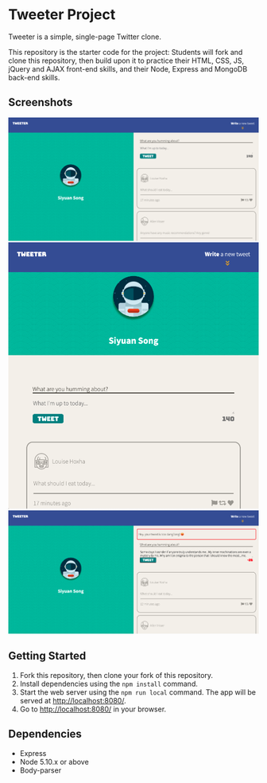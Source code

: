# Tweeter Project

Tweeter is a simple, single-page Twitter clone.

This repository is the starter code for the project: Students will fork and clone this repository, then build upon it to practice their HTML, CSS, JS, jQuery and AJAX front-end skills, and their Node, Express and MongoDB back-end skills.

## Screenshots
!["Screenshot of desktop version of Tweeter"](https://github.com/Syransong/tweeter/blob/master/docs/tweeter-desktop.png?raw=true)
!["Screenshot of mobile version of Tweeter"](https://github.com/Syransong/tweeter/blob/master/docs/tweeter-mobile.png?raw=true)
!["Screenshot of page with error message when tweet is took long"](https://github.com/Syransong/tweeter/blob/master/docs/tweeter-charExceeded.png?raw=true)

## Getting Started

1. Fork this repository, then clone your fork of this repository.
2. Install dependencies using the `npm install` command.
3. Start the web server using the `npm run local` command. The app will be served at <http://localhost:8080/>.
4. Go to <http://localhost:8080/> in your browser.

## Dependencies

- Express
- Node 5.10.x or above
- Body-parser
